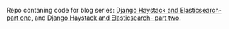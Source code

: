 Repo contaning code for blog series: [Django Haystack and Elasticsearch- part one](http://krzysztofzuraw.com/blog/2016/haystack-elasticsearch-part-one.html),
and [Django Haystack and Elasticsearch- part two](http://krzysztofzuraw.com/blog/2016/haystack-elasticsearch-part-two.html).

